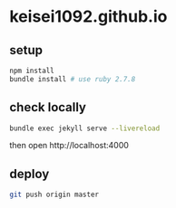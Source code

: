 # keisei1092.github.io

## setup

```sh
npm install
bundle install # use ruby 2.7.8
```

## check locally

```sh
bundle exec jekyll serve --livereload
```

then open http://localhost:4000

## deploy

```sh
git push origin master
```
